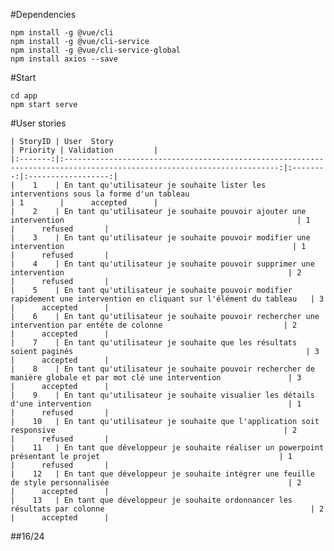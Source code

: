 #Dependencies
```
npm install -g @vue/cli
npm install -g @vue/cli-service
npm install -g @vue/cli-service-global
npm install axios --save
```
#Start
```
cd app
npm start serve
```
#User stories

    | StoryID | User  Story                                                                                                            | Priority | Validation         |
    |:-------:|:----------------------------------------------------------------------------------------------------------------------:|:--------:|:------------------:|
    |    1    | En tant qu'utilisateur je souhaite lister les interventions sous la forme d'un tableau                                 | 1        |      accepted      |
    |    2    | En tant qu'utilisateur je souhaite pouvoir ajouter une intervention                                                    | 1        |      refused       |
    |    3    | En tant qu'utilisateur je souhaite pouvoir modifier une intervention                                                   | 1        |      refused       |
    |    4    | En tant qu'utilisateur je souhaite pouvoir supprimer une intervention                                                  | 2        |      refused       |
    |    5    | En tant qu'utilisateur je souhaite pouvoir modifier rapidement une intervention en cliquant sur l'élément du tableau   | 3        |      accepted      |
    |    6    | En tant qu'utilisateur je souhaite pouvoir rechercher une intervention par entête de colonne                           | 2        |      accepted      |
    |    7    | En tant qu'utilisateur je souhaite que les résultats soient paginés                                                    | 3        |      accepted      |
    |    8    | En tant qu'utilisateur je souhaite pouvoir rechercher de manière globale et par mot clé une intervention               | 3        |      accepted      |
    |    9    | En tant qu'utilisateur je souhaite visualier les détails d'une intervention                                            | 1        |      refused       |
    |    10   | En tant qu'utilisateur je souhaite que l'application soit responsive                                                   | 2        |      refused       |
    |    11   | En tant que développeur je souhaite réaliser un powerpoint présentant le projet                                        | 1        |      refused       |
    |    12   | En tant que développeur je souhaite intégrer une feuille de style personnalisée                                        | 2        |      accepted      |
    |    13   | En tant que développeur je souhaite ordonnancer les résultats par colonne                                              | 2        |      accepted      |
##16/24